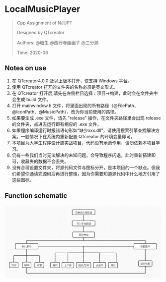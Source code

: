 # LocalMusicPlayer

> Cpp Assignment of NJUPT
>
> Designed by QTcreator
>
> Authors: @糖生 @西行寺幽幽子 @三分熟
> 
> Time: 2020-06

## Notes on use
1. 在 QTcreator4.0.0 及以上版本打开，仅支持 Windows 平台。
2. 使用 QTcreator 打开的文件夹的名称必须是英文形式。
3. 在 QTcreator 打开后,请先在左侧栏目选择：项目->构建，此时会在文件夹中会生成 build 文件。
4. 打开 mainwindow.h 文件，将里面出现的所有路径（@FilePath、@IconPath、@MusicPath），改为你当前使用的路径。
5. 如果要生成 .exe 文件，请先 "release" 操作，在文件夹路径里会出现 release 的文件夹，点进去运行即有相应的 .exe 文件。
6. 如果程序编译运行时报错语句形如“缺少xxx.dll”，请使用搜索引擎查找解决方案。一般情况下在系统内重新配置 QTcreator 的环境变量即可。
7. 本项目为大学生程序设计周实战项目，代码没有示范作用，请勿依赖本项目学习。
8. 仍有一些我们当时无法解决的未知问题，会导致程序闪退，此时重新搭建即可，收藏夹的数据不会丢失。
9. 没有合理设置文件夹，将源代码文件与图标分开，是本项目的一个缺点。但我们希望你通读完源码后再进行整理，因为你需要知道源代码中什么地方引用了这些图标。

## Function schematic
![Structure](/functions.png "STRUCTURE")
